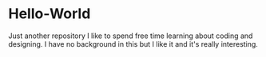# Hello-World
Just another repository
I like to spend free time learning about coding and designing. I have no background in this but I like it and it's really interesting.
